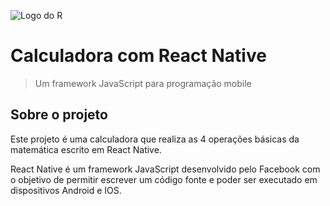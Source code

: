 ![Logo do R](https://www.iconfinder.com/icons/7423888/download/png/48)
# Calculadora com React Native
> Um framework JavaScript para programação mobile
## Sobre o projeto
Este projeto é uma calculadora que realiza as 4 operações básicas da matemática escrito em React Native.

React Native é um framework JavaScript desenvolvido pelo Facebook com o objetivo de permitir escrever um código fonte e poder ser executado em dispositivos Android e IOS.

